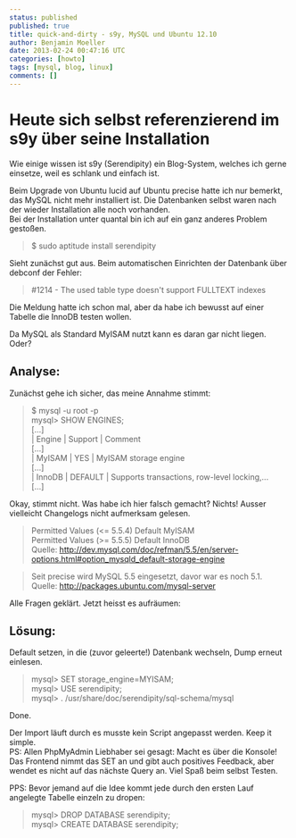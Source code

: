 ```yaml
---
status: published
published: true
title: quick-and-dirty - s9y, MySQL und Ubuntu 12.10
author: Benjamin Moeller
date: 2013-02-24 00:47:16 UTC
categories: [howto]
tags: [mysql, blog, linux]
comments: []
---
```


# Heute sich selbst referenzierend im s9y über seine Installation
Wie einige wissen ist s9y (Serendipity) ein Blog-System, welches ich gerne einsetze, weil es schlank und einfach ist.  

Beim Upgrade von Ubuntu lucid auf Ubuntu precise hatte ich nur bemerkt, das MySQL nicht mehr installiert ist. Die Datenbanken selbst waren nach der wieder Installation alle noch vorhanden.  
Bei der Installation unter quantal bin ich auf ein ganz anderes Problem gestoßen.  
> $ sudo aptitude install serendipity  

Sieht zunächst gut aus. Beim automatischen Einrichten der Datenbank über debconf der Fehler:  
> #1214 - The used table type doesn't support FULLTEXT indexes

Die Meldung hatte ich schon mal, aber da habe ich bewusst auf einer Tabelle die InnoDB testen wollen.  

Da MySQL als Standard MyISAM nutzt kann es daran gar nicht liegen. Oder?  

## Analyse:
Zunächst gehe ich sicher, das meine Annahme stimmt:  

> $ mysql -u root -p  
> mysql> SHOW ENGINES;  
> [...]  
> | Engine             | Support | Comment  
> [...]  
> | MyISAM             | YES     | MyISAM storage engine  
> [...]  
> | InnoDB             | DEFAULT | Supports transactions, row-level locking,...  
> [...]  

Okay, stimmt nicht. Was habe ich hier falsch gemacht? Nichts! Ausser vielleicht Changelogs nicht aufmerksam gelesen.  
> Permitted Values (<= 5.5.4) Default	MyISAM  
> Permitted Values (>= 5.5.5) Default	InnoDB  
> Quelle: http://dev.mysql.com/doc/refman/5.5/en/server-options.html#option_mysqld_default-storage-engine

> Seit precise wird MySQL 5.5 eingesetzt, davor war es noch 5.1.  
Quelle: http://packages.ubuntu.com/mysql-server  

Alle Fragen geklärt. Jetzt heisst es aufräumen:  

## Lösung:
Default setzen, in die (zuvor geleerte!) Datenbank wechseln, Dump erneut einlesen.  
> mysql> SET storage_engine=MYISAM;  
> mysql> USE serendipity;  
> mysql> \. /usr/share/doc/serendipity/sql-schema/mysql  

Done.  

Der Import läuft durch es musste kein Script angepasst werden. Keep it simple.  
PS: Allen PhpMyAdmin Liebhaber sei gesagt: Macht es über die Konsole!  
Das Frontend nimmt das SET an und gibt auch positives Feedback, aber wendet es nicht auf das nächste Query an. Viel Spaß beim selbst Testen.  

PPS: Bevor jemand auf die Idee kommt jede durch den ersten Lauf angelegte Tabelle einzeln zu dropen:
> mysql> DROP DATABASE serendipity;  
> mysql> CREATE DATABASE serendipity;  
